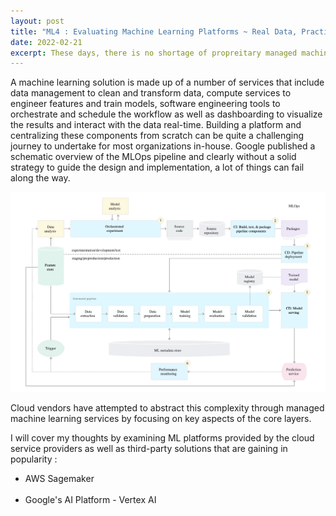 ```yaml
---
layout: post
title: "ML4 : Evaluating Machine Learning Platforms ~ Real Data, Practical Tooling "
date: 2022-02-21
excerpt: These days, there is no shortage of propreitary managed machine learning platforms. How do you find one that is a good fit for your enterprise? What are the key factors to consider when re-engineering decision making for gaining a competitive advantage?
---
```


A machine learning solution is made up of a number of services that include data management to clean and transform data, compute services to engineer features and train models, software engineering tools to orchestrate and schedule the workflow as well as dashboarding to visualize the results and interact with the data real-time. Building a platform and centralizing these components from scratch can be quite a challenging journey to undertake for most organizations in-house. Google published a schematic overview of the MLOps pipeline and clearly without a solid strategy to guide the design and implementation, a lot of things can fail along the way.

<img src="/images/AI-General/GCP-MLOps.png" class="block"/><br>

Cloud vendors have attempted to abstract this complexity through managed machine learning services by focusing on key aspects of the core layers. 

I will cover my thoughts by examining ML platforms provided by the cloud service providers as well as third-party solutions that are gaining in popularity : 


* AWS Sagemaker<br><br>
* Google's AI Platform - Vertex AI<br><br>
